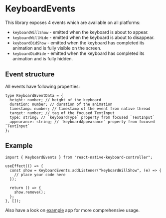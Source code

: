 # KeyboardEvents

This library exposes 4 events which are available on all platforms:

* `keyboardWillShow` - emitted when the keyboard is about to appear.
* `keyboardWillHide` - emitted when the keyboard is about to disappear.
* `keyboardDidShow` - emitted when the keyboard has completed its animation and is fully visible on the screen.
* `keyboardDidHide` - emitted when the keyboard has completed its animation and is fully hidden.

## Event structure[​](/react-native-keyboard-controller/pr-preview/pr-1150/docs/api/keyboard-events.md#event-structure "Direct link to Event structure")

All events have following properties:

```
type KeyboardEventData = {
  height: number; // height of the keyboard
  duration: number; // duration of the animation
  timestamp: number; // timestamp of the event from native thread
  target: number; // tag of the focused TextInput
  type: string; // `keyboardType` property from focused `TextInput`
  appearance: string; // `keyboardAppearance` property from focused `TextInput`
};
```

## Example[​](/react-native-keyboard-controller/pr-preview/pr-1150/docs/api/keyboard-events.md#example "Direct link to Example")

```
import { KeyboardEvents } from "react-native-keyboard-controller";

useEffect(() => {
  const show = KeyboardEvents.addListener("keyboardWillShow", (e) => {
    // place your code here
  });

  return () => {
    show.remove();
  };
}, []);
```

Also have a look on [example](https://github.com/kirillzyusko/react-native-keyboard-controller/tree/main/example) app for more comprehensive usage.
